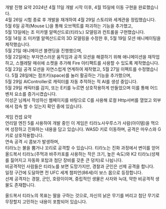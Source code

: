 개발 진행 요약
2024년 4월 11일 개발 시작 이후, 4월 15일에 이동 구현을 완료했습니다.<br>
4월 26일 시험 종료 후 개발을 재개하여 4월 29일 스토리와 세계관을 정립했습니다.<br>
5월 6일 공격(Mouse L)을 통해 오브젝트를 파괴하는 기능을 추가했고,<br>
5월 13일에는 조 미카엘 알렉산드로(티라노) 모델링과 컨트롤을 구현했습니다.<br>
5월 14일 조 미카엘 알렉산드로의 3D 모델링을 수정한 후, 5월 19일 모션 애니메이팅을 제작했습니다.<br>
5월 21일 애니메이션 블랜딩을 진행했으며,<br>
5월 22일에는 부자연스러운 움직임과 공격 모션을 해결하기 위해 애니메이션을 재작업하고, 스켈레탈 매쉬에 소켓을 추가해 Fire 아티팩트를 사용할 수 있도록 제작했습니다.<br>
5월 23일 공격 모션을 자연스럽게 연계하여 제작했고, 5월 27일 이펙트를 수정했습니다. 5월 28일에는 점프키(space)를 눌러 활공하는 기능을 추가했으며,<br>
5월 29일 AIController로 캐릭터를 자동 추적하는 적 AI를 생성 중입니다.<br>
5월 29일 캐릭터를 감지, 또는 E키를 누르면 상호작용하게 만들었으며 이를 통해 어드벤처 요소를 증가시켰습니다.<br>
이성군 님께서 작성하신 웹페이지를 바탕으로 C를 사용해 로컬 Http서버를 열었고 외부에서 접속 할 수 있는지 확인 중에 있습니다.<br>

게임 컨셉 요약<br>
언리얼 엔진 5를 사용하여 개발 중인 이 게임은 티라노사우루스가 사람(아이템)을 먹으며 성장하고 진화하는 내용을 담고 있습니다. WASD 키로 이동하며, 공격은 마우스와 G 키로 상호작용합니다.<br> 연속 공격 시 콤보가 발생하며,<br> 티라노는 불을 뿜거나 꼬리로 공격할 수 있습니다. 티라노는 진화 과정에서 변이를 얻어 올드복서 티라노(주먹과 바주카포를 사용하는 작은 크기, 높은 속도)와 K2 티라노(성채를 짊어지고 자동화 포탑과 첨단 장비를 갖춘 큰 덩치)로 나뉩니다.<br> 비공격적인 사람들은 티라노를 보면 도망가지만, 경찰과 군인은 선제 공격을 합니다.<br> 일정 구간에 도달하면 전 UFC 세계 챔피언(86세)이 보스 몹으로 등장합니다.<br> 선제 공격자는 경찰, 군인, 호랑이이며, 중립적인 생물은 사자와 늑대, 약한 비공격적 생물도 존재합니다.

올드복서 티라노의 목표는 딸을 구하는 것으로, 자신의 낡은 무기를 버리고 첨단 무기로 무장할지 고민하는 내용이 포함되어 있습니다.
